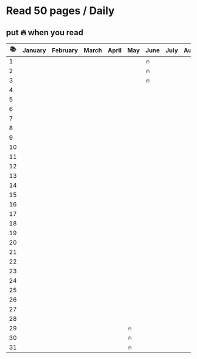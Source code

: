 # Read 50 pages / Daily

## put :fire: when you read

| :books: | January | February | March | April | May    | June   | July | August | Sept. | Oct. | Nov. | Dec. |
| ------- | ------- | -------- | ----- | ----- | ------ | ------ | ---- | ------ | ----- | ---- | ---- | ---- |
| 1       |         |          |       |       |        | :fire: |      |        |       |      |      |      |
| 2       |         |          |       |       |        | :fire: |      |        |       |      |      |      |
| 3       |         |          |       |       |        | :fire: |      |        |       |      |      |      |
| 4       |         |          |       |       |        |        |      |        |       |      |      |      |
| 5       |         |          |       |       |        |        |      |        |       |      |      |      |
| 6       |         |          |       |       |        |        |      |        |       |      |      |      |
| 7       |         |          |       |       |        |        |      |        |       |      |      |      |
| 8       |         |          |       |       |        |        |      |        |       |      |      |      |
| 9       |         |          |       |       |        |        |      |        |       |      |      |      |
| 10      |         |          |       |       |        |        |      |        |       |      |      |      |
| 11      |         |          |       |       |        |        |      |        |       |      |      |      |
| 12      |         |          |       |       |        |        |      |        |       |      |      |      |
| 13      |         |          |       |       |        |        |      |        |       |      |      |      |
| 14      |         |          |       |       |        |        |      |        |       |      |      |      |
| 15      |         |          |       |       |        |        |      |        |       |      |      |      |
| 16      |         |          |       |       |        |        |      |        |       |      |      |      |
| 17      |         |          |       |       |        |        |      |        |       |      |      |      |
| 18      |         |          |       |       |        |        |      |        |       |      |      |      |
| 19      |         |          |       |       |        |        |      |        |       |      |      |      |
| 20      |         |          |       |       |        |        |      |        |       |      |      |      |
| 21      |         |          |       |       |        |        |      |        |       |      |      |      |
| 22      |         |          |       |       |        |        |      |        |       |      |      |      |
| 23      |         |          |       |       |        |        |      |        |       |      |      |      |
| 24      |         |          |       |       |        |        |      |        |       |      |      |      |
| 25      |         |          |       |       |        |        |      |        |       |      |      |      |
| 26      |         |          |       |       |        |        |      |        |       |      |      |      |
| 27      |         |          |       |       |        |        |      |        |       |      |      |      |
| 28      |         |          |       |       |        |        |      |        |       |      |      |      |
| 29      |         |          |       |       | :fire: |        |      |        |       |      |      |      |
| 30      |         |          |       |       | :fire: |        |      |        |       |      |      |      |
| 31      |         |          |       |       | :fire: |        |      |        |       |      |      |      |
